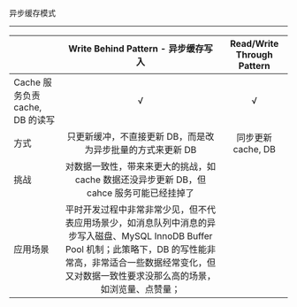 异步缓存模式

---

|                                 |             Write Behind Pattern - 异步缓存写入              | Read/Write Through Pattern |
| ------------------------------- | :----------------------------------------------------------: | :------------------------: |
| Cache 服务负责 cache, DB 的读写 |                              √                               |             √              |
| 方式                            |  只更新缓冲，不直接更新 DB，而是改为异步批量的方式来更新 DB  |     同步更新 cache, DB     |
| 挑战                            | 对数据一致性，带来来更大的挑战，如 cache 数据还没异步更新 DB，但 cahce 服务可能已经挂掉了 |                            |
| 应用场景                        | 平时开发过程中非常非常少见，但不代表应用场景少，如消息队列中消息的异步写入磁盘、MySQL InnoDB Buffer Pool 机制；此策略下，DB 的写性能非常高，非常适合一些数据经常变化，但又对数据一致性要求没那么高的场景，如浏览量、点赞量； |                            |

